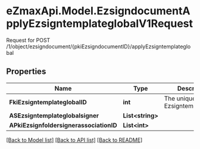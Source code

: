 # eZmaxApi.Model.EzsigndocumentApplyEzsigntemplateglobalV1Request
Request for POST /1/object/ezsigndocument/{pkiEzsigndocumentID}/applyEzsigntemplateglobal

## Properties

Name | Type | Description | Notes
------------ | ------------- | ------------- | -------------
**FkiEzsigntemplateglobalID** | **int** | The unique ID of the Ezsigntemplateglobal | 
**ASEzsigntemplateglobalsigner** | **List&lt;string&gt;** |  | 
**APkiEzsignfoldersignerassociationID** | **List&lt;int&gt;** |  | 

[[Back to Model list]](../README.md#documentation-for-models) [[Back to API list]](../README.md#documentation-for-api-endpoints) [[Back to README]](../README.md)

